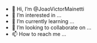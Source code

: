 - 👋 Hi, I’m @JoaoVictorMainetti
- 👀 I’m interested in ...
- 🌱 I’m currently learning ...
- 💞️ I’m looking to collaborate on ...
- 📫 How to reach me ...

<!---
JoaoVictorMainetti/JoaoVictorMainetti is a ✨ special ✨ repository because its `README.md` (this file) appears on your GitHub profile.
You can click the Preview link to take a look at your changes.
--->

